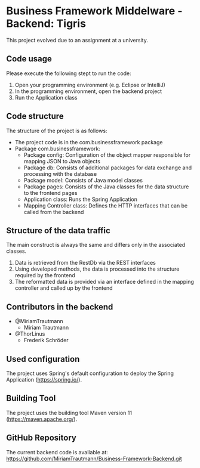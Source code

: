 # Business Framework Middelware - Backend: Tigris

This project evolved due to an assignment at a university.

## Code usage

Please execute the following stept to run the code:

1. Open your programming environment (e.g. Eclipse or IntelliJ)
2. In the programming environment, open the backend project
3. Run the Application class

## Code structure

The structure of the project is as follows:

  - The project code is in the com.businessframework package
  - Package com.businessframework:
      - Package config: Configuration of the object mapper responsible for mapping JSON to Java objects
      - Package db: Consists of additional packages for data exchange and processing with the database 
      - Package model: Consists of Java model classes
      - Package pages: Consists of the Java classes for the data structure to the frontend pages
      - Application class: Runs the Spring Application
      - Mapping Controller class: Defines the HTTP interfaces that can be called from the backend
      
## Structure of the data traffic
The main construct is always the same and differs only in the associated classes.

1. Data is retrieved from the RestDb via the REST interfaces 
2. Using developed methods, the data is processed into the structure required by the frontend 
2. The reformatted data is provided via an interface defined in the mapping controller and called up by the frontend 

## Contributors in the backend
- @MiriamTrautmann
    - Miriam Trautmann
- @ThorLinus
    - Frederik Schröder
    
## Used configuration

The project uses Spring's default configuration to deploy the Spring Application (https://spring.io/). 

## Building Tool

The project uses the building tool Maven version 11 (https://maven.apache.org/).

## GitHub Repository 

The current backend code is available at: https://github.com/MiriamTrautmann/Business-Framework-Backend.git
